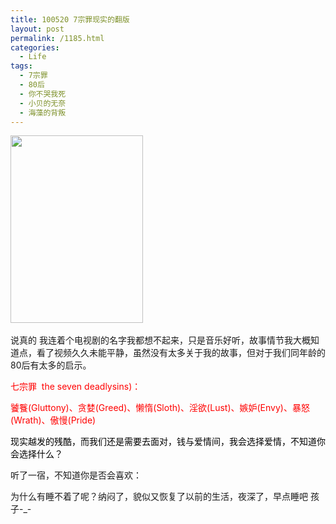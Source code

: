 ```yaml
---
title: 100520 7宗罪现实的翻版
layout: post
permalink: /1185.html
categories:
  - Life
tags:
  - 7宗罪
  - 80后
  - 你不哭我死
  - 小贝的无奈
  - 海藻的背叛
---
```

[<img class="aligncenter size-medium wp-image-1186" title="98976" src="http://www.80aj.com/wp-content/uploads/2010/05/98976-212x300.jpg" alt="" width="212" height="300" />][1] 

说真的 我连着个电视剧的名字我都想不起来，只是音乐好听，故事情节我大概知道点，看了视频久久未能平静，虽然没有太多关于我的故事，但对于我们同年龄的80后有太多的启示。

<span style="color: #ff0000;">七宗罪  the seven deadlysins)：</span>

<span style="color: #ff0000;">饕餮(Gluttony)、贪婪(Greed)、懒惰(Sloth)、淫欲(Lust)、嫉妒(Envy)、暴怒(Wrath)、傲慢(Pride)</span>

<span style="color: #000000;">现实越发的残酷，而我们还是需要去面对，钱与爱情间，我会选择爱情，不知道你会选择什么？</span>

听了一宿，不知道你是否会喜欢：



为什么有睡不着了呢？纳闷了，貌似又恢复了以前的生活，夜深了，早点睡吧 孩子-_-

 [1]: http://www.80aj.com/wp-content/uploads/2010/05/98976.jpg